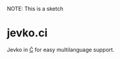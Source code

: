 NOTE: This is a sketch

# jevko.ci

Jevko in [Ć](https://github.com/pfusik/cito) for easy multilanguage support.